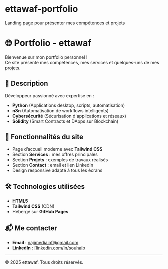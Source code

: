 # ettawaf-portfolio
Landing page pour présenter mes compétences et projets
# 🌐 Portfolio - ettawaf

Bienvenue sur mon portfolio personnel !  
Ce site présente mes compétences, mes services et quelques-uns de mes projets.

## 📜 Description
Développeur passionné avec expertise en :
- **Python** (Applications desktop, scripts, automatisation)
- **n8n** (Automatisation de workflows intelligents)
- **Cybersécurité** (Sécurisation d'applications et réseaux)
- **Solidity** (Smart Contracts et DApps sur Blockchain)

## 🚀 Fonctionnalités du site
- Page d’accueil moderne avec **Tailwind CSS**
- Section **Services** : mes offres principales
- Section **Projets** : exemples de travaux réalisés
- Section **Contact** : email et lien LinkedIn
- Design responsive adapté à tous les écrans

## 🛠️ Technologies utilisées
- **HTML5**
- **Tailwind CSS** (CDN)
- Hébergé sur **GitHub Pages**

## 📬 Me contacter
- **Email** : najimediainf@gmail.com  
- **LinkedIn** : [[linkedin.com/in/souhaib](https://linkedin.com/in/ettawaf](https://www.linkedin.com/in/be-media-525880101/))

---
© 2025 ettawaf. Tous droits réservés.


